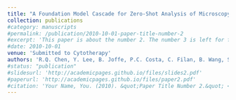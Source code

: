 ```yaml
---
title: "A Foundation Model Cascade for Zero-Shot Analysis of Microscopy Images in Cell Therapy Manufacturing"
collection: publications
#category: manuscripts
#permalink: /publication/2010-10-01-paper-title-number-2
#excerpt: 'This paper is about the number 2. The number 3 is left for future work.'
#date: 2010-10-01
venue: 'Submitted to Cytotherapy'
authors: 'R.Q. Chen, Y. Lee, B. Joffe, P.C. Costa, C. Filan, B. Wang, S. Balakirsky, F. Robles, K. Roy, J. Li'
#status: "publication"
#slidesurl: 'http://academicpages.github.io/files/slides2.pdf'
#paperurl: 'http://academicpages.github.io/files/paper2.pdf'
#citation: 'Your Name, You. (2010). &quot;Paper Title Number 2.&quot; <i>Journal 1</i>. 1(2).'
---
```

